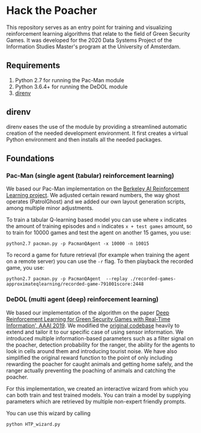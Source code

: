 # Hack the Poacher

This repository serves as an entry point for training and visualizing reinforcement learning algorithms that relate to the field of Green Security Games. It was developed for the 2020 Data Systems Project of the Information Studies Master's program at the University of Amsterdam. 

## Requirements

1. Python 2.7 for running the Pac-Man module
2. Python 3.6.4+ for running the DeDOL module
3. [direnv](https://direnv.net/)

## direnv

direnv eases the use of the module by providing a streamlined automatic creation of the needed development environment. It first creates a virtual Python environment and then installs all the needed packages.

## Foundations

### Pac-Man (single agent (tabular) reinforcement learning)

We based our Pac-Man implementation on the [Berkeley AI Reinforcement Learning project](http://ai.berkeley.edu/reinforcement.html). We adjusted certain reward numbers, the way ghost operates (PatrolGhost) and  we added our own layout generation scripts, among multiple minor adjustments. 

To train a tabular Q-learning based model you can use where `x` indicates the amount of training episodes and `n` indicates `x + test games` amount, so to train for 10000 games and test the agent on another 15 games, you use:

`python2.7 pacman.py -p PacmanQAgent -x 10000 -n 10015`

To record a game for future retrieval (for example when training the agent on a remote server) you can use the `-r` flag. To then playback the recorded game, you use:

`python2.7 pacman.py -p PacmanQAgent  --replay ./recorded-games-approximateqlearning/recorded-game-791001score:2448`

### DeDOL (multi agent (deep) reinforcement learning)

We based our implementation of the algorithm on the paper [Deep Reinforcement Learning for Green Security Games with Real-Time Information', AAAI 2019](https://github.com/AIandSocialGoodLab/DeDOL). We modified the [original codebase](https://github.com/AIandSocialGoodLab/DeDOL) heavily to extend and tailor it to our specific case of using sensor information. We introduced multiple information-based parameters such as a filter signal on the poacher, detection probability for the ranger, the ability for the agents to look in cells around them and introducing tourist noise. We have also simplified the original reward function to the point of only including rewarding the poacher for caught animals and getting home safely, and the ranger actually preventing the poaching of animals and catching the poacher.

For this implementation, we created an interactive wizard from which you can both train and test trained models. You can train a model by supplying parameters which are retrieved by multiple non-expert friendly prompts. 

You can use this wizard by calling

`python HTP_wizard.py`

